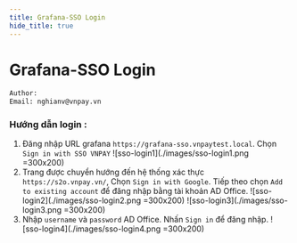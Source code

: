 ```yaml
---
title: Grafana-SSO Login
hide_title: true
---
```

# Grafana-SSO Login
```bash
Author: 
Email: nghianv@vnpay.vn
```
### Hướng dẫn login :
1. Đăng nhập URL grafana `https://grafana-sso.vnpaytest.local`. Chọn `Sign in with SSO VNPAY`
![sso-login1](./images/sso-login1.png =300x200)
2. Trang được chuyển hướng đến hệ thống xác thực `https://s2o.vnpay.vn/`, Chọn `Sign in with Google`. Tiếp theo chọn `Add to existing account` để đăng nhập bằng tài khoản AD Office.
![sso-login2](./images/sso-login2.png =300x200)
![sso-login3](./images/sso-login3.png =300x200)
3. Nhập `username` và `password` AD Office. Nhấn `Sign in` để đăng nhập.
![sso-login4](./images/sso-login4.png =300x200)

